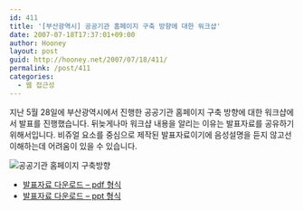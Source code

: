 ```yaml
---
id: 411
title: '[부산광역시] 공공기관 홈페이지 구축 방향에 대한 워크샵'
date: 2007-07-18T17:37:01+09:00
author: Hooney
layout: post
guid: http://hooney.net/2007/07/18/411/
permalink: /post/411
categories:
  - 웹 접근성
---
```

지난 5월 28일에 부산광역시에서 진행한 공공기관 홈페이지 구축 방향에 대한 워크샵에서 발표를 진행했습니다. 뒤늦게나마 워크샵 내용을 알리는 이유는 발표자료를 공유하기 위해서입니다. 비쥬얼 요소를 중심으로 제작된 발표자료이기에 음성설명을 듣지 않고선 이해하는데 어려움이 있을 수 있습니다.

![공공기관 홈페이지 구축방향](/files/070718/WebAccessibilityForPublicInstitution.png "공공기관 홈페이지 구축방향") 

  * [발표자료 다운로드 &#8211; pdf 형식](/files/070718/WebAccessibilityForPublicInstitution.pdf)
  * [발표자료 다운로드 &#8211; ppt 형식](/files/070718/WebAccessibilityForPublicInstitution.ppt)